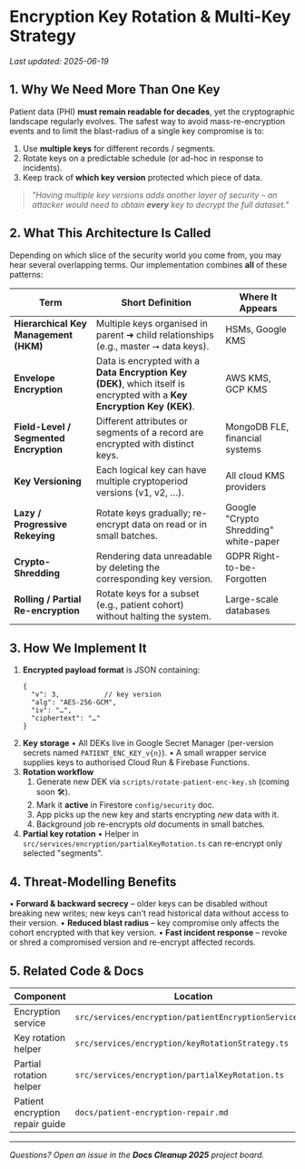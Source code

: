 # Encryption Key Rotation & Multi-Key Strategy

_Last updated: 2025-06-19_

## 1. Why We Need More Than One Key

Patient data (PHI) **must remain readable for decades**, yet the cryptographic landscape regularly evolves.  The safest way to avoid mass-re-encryption events and to limit the blast-radius of a single key compromise is to:

1. Use **multiple keys** for different records / segments.
2. Rotate keys on a predictable schedule (or ad-hoc in response to incidents).
3. Keep track of **which key version** protected which piece of data.

> _"Having multiple key versions adds another layer of security – an attacker would need to obtain **every** key to decrypt the full dataset."_

## 2. What This Architecture Is Called

Depending on which slice of the security world you come from, you may hear several overlapping terms.  Our implementation combines **all** of these patterns:

| Term | Short Definition | Where It Appears |
|------|------------------|------------------|
| **Hierarchical Key Management (HKM)** | Multiple keys organised in parent ➜ child relationships (e.g., master ⭢ data keys). | HSMs, Google KMS |
| **Envelope Encryption** | Data is encrypted with a **Data Encryption Key (DEK)**, which itself is encrypted with a **Key Encryption Key (KEK)**. | AWS KMS, GCP KMS |
| **Field-Level / Segmented Encryption** | Different attributes or segments of a record are encrypted with distinct keys. | MongoDB FLE, financial systems |
| **Key Versioning** | Each logical key can have multiple cryptoperiod versions (v1, v2, …). | All cloud KMS providers |
| **Lazy / Progressive Rekeying** | Rotate keys gradually; re-encrypt data on read or in small batches. | Google "Crypto Shredding" white-paper |
| **Crypto-Shredding** | Rendering data unreadable by deleting the corresponding key version. | GDPR Right-to-be-Forgotten |
| **Rolling / Partial Re-encryption** | Rotate keys for a subset (e.g., patient cohort) without halting the system. | Large-scale databases |

## 3. How We Implement It

1. **Encrypted payload format** is JSON containing:
   ```jsonc
   {
     "v": 3,           // key version
     "alg": "AES-256-GCM",
     "iv": "…",
     "ciphertext": "…"
   }
   ```
2. **Key storage**
   • All DEKs live in Google Secret Manager (per-version secrets named `PATIENT_ENC_KEY_v{n}`).
   • A small wrapper service supplies keys to authorised Cloud Run & Firebase Functions.
3. **Rotation workflow**
   1. Generate new DEK via `scripts/rotate-patient-enc-key.sh` (coming soon 🛠️).
   2. Mark it **active** in Firestore `config/security` doc.
   3. App picks up the new key and starts encrypting _new_ data with it.
   4. Background job re-encrypts _old_ documents in small batches.
4. **Partial key rotation**
   • Helper in `src/services/encryption/partialKeyRotation.ts` can re-encrypt only selected "segments".

## 4. Threat-Modelling Benefits

• **Forward & backward secrecy** – older keys can be disabled without breaking new writes; new keys can't read historical data without access to their version.
• **Reduced blast radius** – key compromise only affects the cohort encrypted with that key version.
• **Fast incident response** – revoke or shred a compromised version and re-encrypt affected records.

## 5. Related Code & Docs

| Component | Location |
|-----------|----------|
| Encryption service | `src/services/encryption/patientEncryptionService.ts` |
| Key rotation helper | `src/services/encryption/keyRotationStrategy.ts` |
| Partial rotation helper | `src/services/encryption/partialKeyRotation.ts` |
| Patient encryption repair guide | `docs/patient-encryption-repair.md` |

---

_Questions? Open an issue in the **Docs Cleanup 2025** project board._
